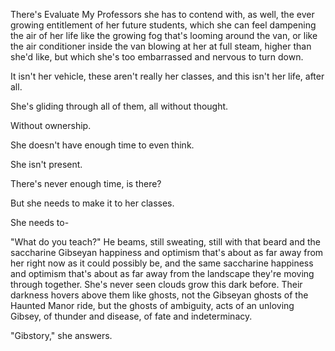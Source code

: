 There's Evaluate My Professors she has to contend with, as well, the ever growing entitlement of her future students, which she can feel dampening the air of her life like the growing fog that's looming around the van, or like the air conditioner inside the van blowing at her at full steam, higher than she'd like, but which she's too embarrassed and nervous to turn down.

It isn't her vehicle, these aren't really her classes, and this isn't her life, after all.

She's gliding through all of them, all without thought.

Without ownership.

She doesn't have enough time to even think.

She isn't present.

There's never enough time, is there?

But she needs to make it to her classes.

She needs to-

"What do you teach?" He beams, still sweating, still with that beard and the saccharine Gibseyan happiness and optimism that's about as far away from her right now as it could possibly be, and the same saccharine happiness and optimism that's about as far away from the landscape they're moving through together. She's never seen clouds grow this dark before. Their darkness hovers above them like ghosts, not the Gibseyan ghosts of the Haunted Manor ride, but the ghosts of ambiguity, acts of an unloving Gibsey, of thunder and disease, of fate and indeterminacy.

"Gibstory," she answers.